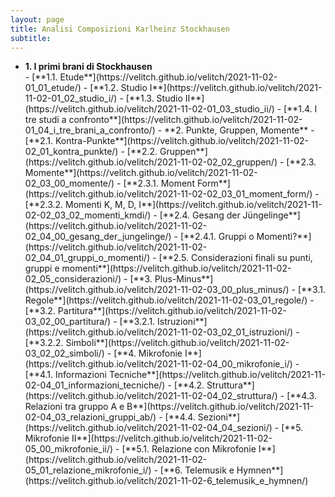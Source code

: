 ```yaml
---
layout: page
title: Analisi Composizioni Karlheinz Stockhausen
subtitle:
---
```

<ul style='text-align: left;'>
<li><b>1. I primi brani di Stockhausen</b></li>
  - [**1.1. Etude**](https://velitch.github.io/velitch/2021-11-02-01_01_etude/)
  - [**1.2. Studio I**](https://velitch.github.io/velitch/2021-11-02-01_02_studio_i/)
  - [**1.3. Studio II**](https://velitch.github.io/velitch/2021-11-02-01_03_studio_ii/)
  - [**1.4. I tre studi a confronto**](https://velitch.github.io/velitch/2021-11-02-01_04_i_tre_brani_a_confronto/)
- **2. Punkte, Gruppen, Momente**
  - [**2.1. Kontra-Punkte**](https://velitch.github.io/velitch/2021-11-02-02_01_kontra_punkte/)
  - [**2.2. Gruppen**](https://velitch.github.io/velitch/2021-11-02-02_02_gruppen/)
  - [**2.3. Momente**](https://velitch.github.io/velitch/2021-11-02-02_03_00_momente/)
    - [**2.3.1. Moment Form**](https://velitch.github.io/velitch/2021-11-02-02_03_01_moment_form/)
    - [**2.3.2. Momenti K, M, D, I**](https://velitch.github.io/velitch/2021-11-02-02_03_02_momenti_kmdi/)
  - [**2.4. Gesang der Jüngelinge**](https://velitch.github.io/velitch/2021-11-02-02_04_00_gesang_der_jungelinge/)
    - [**2.4.1. Gruppi o Momenti?**](https://velitch.github.io/velitch/2021-11-02-02_04_01_gruppi_o_momenti/)
  - [**2.5. Considerazioni finali su punti, gruppi e momenti**](https://velitch.github.io/velitch/2021-11-02-02_05_considerazioni/)    
- [**3. Plus-Minus**](https://velitch.github.io/velitch/2021-11-02-03_00_plus_minus/)
  - [**3.1. Regole**](https://velitch.github.io/velitch/2021-11-02-03_01_regole/)
  - [**3.2. Partitura**](https://velitch.github.io/velitch/2021-11-02-03_02_00_partitura/)
    - [**3.2.1. Istruzioni**](https://velitch.github.io/velitch/2021-11-02-03_02_01_istruzioni/)
    - [**3.2.2. Simboli**](https://velitch.github.io/velitch/2021-11-02-03_02_02_simboli/)
- [**4. Mikrofonie I**](https://velitch.github.io/velitch/2021-11-02-04_00_mikrofonie_i/)
  - [**4.1. Informazioni Tecniche**](https://velitch.github.io/velitch/2021-11-02-04_01_informazioni_tecniche/)
  - [**4.2. Struttura**](https://velitch.github.io/velitch/2021-11-02-04_02_struttura/)
  - [**4.3. Relazioni tra gruppo A e B**](https://velitch.github.io/velitch/2021-11-02-04_03_relazioni_gruppi_ab/)
  - [**4.4. Sezioni**](https://velitch.github.io/velitch/2021-11-02-04_04_sezioni/)
- [**5. Mikrofonie II**](https://velitch.github.io/velitch/2021-11-02-05_00_mikrofonie_ii/)
  - [**5.1. Relazione con Mikrofonie I**](https://velitch.github.io/velitch/2021-11-02-05_01_relazione_mikrofonie_i/)
- [**6. Telemusik e Hymnen**](https://velitch.github.io/velitch/2021-11-02-6_telemusik_e_hymnen/)
</ul>
